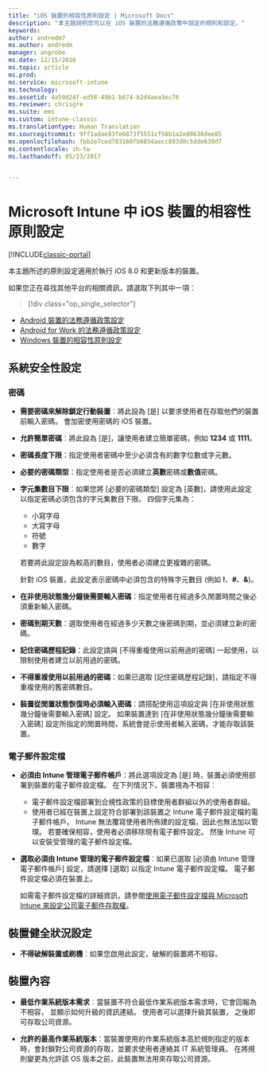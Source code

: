 ```yaml
---
title: "iOS 裝置的相容性原則設定 | Microsoft Docs"
description: "本主題說明您可以在 iOS 裝置的法務遵循政策中設定的規則和設定。"
keywords: 
author: andredm7
ms.author: andredm
manager: angrobe
ms.date: 12/15/2016
ms.topic: article
ms.prod: 
ms.service: microsoft-intune
ms.technology: 
ms.assetid: 4a59d24f-ed58-49b1-b874-b2d4aea3ec76
ms.reviewer: chrisgre
ms.suite: ems
ms.custom: intune-classic
ms.translationtype: Human Translation
ms.sourcegitcommit: 9ff1adae93fe6873f5551cf58b1a2e89638dee85
ms.openlocfilehash: fbb2e7ced783160fb6034aecc893d0c5dde639d7
ms.contentlocale: zh-tw
ms.lasthandoff: 05/23/2017


---
```



# <a name="compliance-policy-settings-for-ios-devices-in-microsoft-intune"></a>Microsoft Intune 中 iOS 裝置的相容性原則設定

[!INCLUDE[classic-portal](../includes/classic-portal.md)]

本主題所述的原則設定適用於執行 iOS 8.0 和更新版本的裝置。

如果您正在尋找其他平台的相關資訊，請選取下列其中一項︰
> [!div class="op_single_selector"]
- [Android 裝置的法務遵循政策設定](android-compliance-policy-settings-in-microsoft-intune.md)
- [Android for Work 的法務遵循政策設定](afw-compliance-policy-settings-in-microsoft-intune.md)
- [Windows 裝置的相容性原則設定](windows-compliance-policy-settings-in-microsoft-intune.md)

## <a name="system-security-settings"></a>系統安全性設定
### <a name="password"></a>密碼
- **需要密碼來解除鎖定行動裝置**︰將此設為 [是] 以要求使用者在存取他們的裝置前輸入密碼。 會加密使用密碼的 iOS 裝置。

- **允許簡單密碼**︰將此設為 [是]，讓使用者建立簡單密碼，例如 **1234** 或 **1111**。

-  **密碼長度下限**：指定使用者密碼中至少必須含有的數字位數或字元數。

- **必要的密碼類型**：指定使用者是否必須建立**英數**密碼或**數值**密碼。

- **字元集數目下限**︰如果您將 [必要的密碼類型] 設定為 [英數]，請使用此設定以指定密碼必須包含的字元集數目下限。 四個字元集為：
  -   小寫字母
  -   大寫字母
  -   符號
  -   數字

  若要將此設定設為較高的數目，使用者必須建立更複雜的密碼。

  針對 iOS 裝置，此設定表示密碼中必須包含的特殊字元數目 (例如 **!**、**#**、**&amp;**)。

- **在非使用狀態幾分鐘後需要輸入密碼**：指定使用者在經過多久閒置時間之後必須重新輸入密碼。

- **密碼到期天數**：選取使用者在經過多少天數之後密碼到期，並必須建立新的密碼。

- **記住密碼歷程記錄**：此設定請與 [不得重複使用以前用過的密碼] 一起使用，以限制使用者建立以前用過的密碼。

- **不得重複使用以前用過的密碼**：如果已選取 [記住密碼歷程記錄]，請指定不得重複使用的舊密碼數目。

- **裝置從閒置狀態恢復時必須輸入密碼**：請搭配使用這項設定與 [在非使用狀態幾分鐘後需要輸入密碼] 設定。 如果裝置達到 [在非使用狀態幾分鐘後需要輸入密碼] 設定所指定的閒置時間，系統會提示使用者輸入密碼，才能存取該裝置。

### <a name="email-profile"></a>電子郵件設定檔
- **必須由 Intune 管理電子郵件帳戶**：將此選項設定為 [是] 時，裝置必須使用部署到裝置的電子郵件設定檔。 在下列情況下，裝置視為不相容︰
  - 電子郵件設定檔部署到合規性政策的目標使用者群組以外的使用者群組。
  - 使用者已經在裝置上設定符合部署到該裝置之 Intune 電子郵件設定檔的電子郵件帳戶。 Intune 無法覆寫使用者所佈建的設定檔，因此也無法加以管理。 若要確保相容，使用者必須移除現有電子郵件設定。 然後 Intune 可以安裝受管理的電子郵件設定檔。

- **選取必須由 Intune 管理的電子郵件設定檔**︰如果已選取 [必須由 Intune 管理電子郵件帳戶] 設定，請選擇 [選取] 以指定 Intune 電子郵件設定檔。 電子郵件設定檔必須在裝置上。

     如需電子郵件設定檔的詳細資訊，請參閱[使用電子郵件設定檔與 Microsoft Intune 來設定公司電子郵件存取權](configure-access-to-corporate-email-using-email-profiles-with-microsoft-intune.md)。

## <a name="device-health-settings"></a>裝置健全狀況設定

- **不得破解裝置或刷機**︰如果您啟用此設定，破解的裝置將不相容。

##  <a name="device-properties"></a>裝置內容
- **最低作業系統版本需求**︰當裝置不符合最低作業系統版本需求時，它會回報為不相容，
並顯示如何升級的資訊連結。 使用者可以選擇升級其裝置， 之後即可存取公司資源。

- **允許的最高作業系統版本**：當裝置使用的作業系統版本高於規則指定的版本時，會封鎖對公司資源的存取，並要求使用者連絡其 IT 系統管理員。 在將規則變更為允許該 OS 版本之前，此裝置無法用來存取公司資源。

